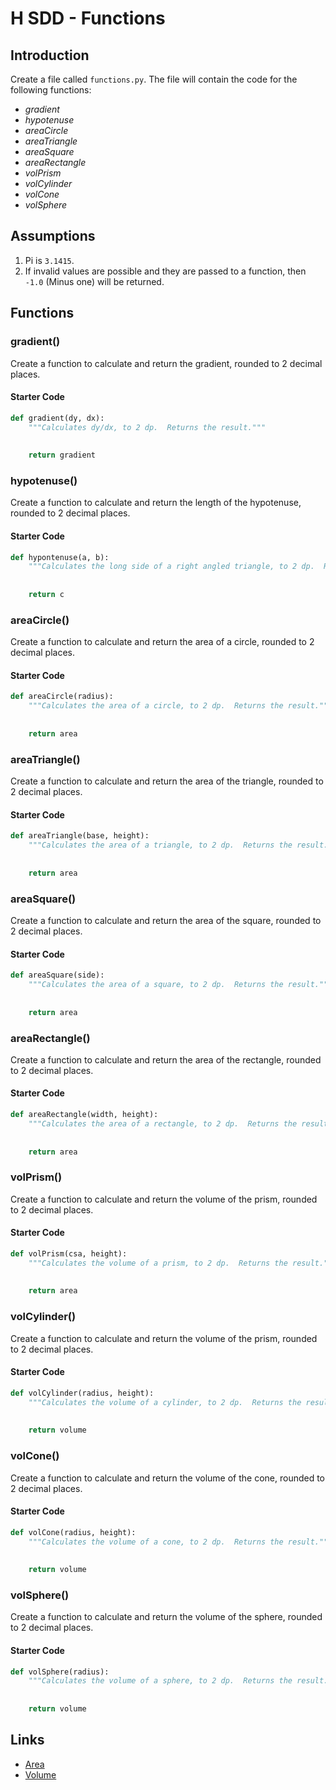 # H SDD - Functions


## Introduction

Create a file called `functions.py`. The file will contain the code for the following functions:

- _gradient_
- _hypotenuse_
- _areaCircle_
- _areaTriangle_
- _areaSquare_
- _areaRectangle_
- _volPrism_
- _volCylinder_
- _volCone_
- _volSphere_


## Assumptions

1. Pi is `3.1415`.
2. If invalid values are possible and they are passed to a function, then `-1.0` (Minus one) will be returned.


## Functions


### gradient()

Create a function to calculate and return the gradient, rounded to 2 decimal places.

#### Starter Code

``` python
def gradient(dy, dx):
    """Calculates dy/dx, to 2 dp.  Returns the result."""
    
    
    return gradient
```


### hypotenuse()

Create a function to calculate and return the length of the hypotenuse, rounded to 2 decimal places.

#### Starter Code

``` python
def hypontenuse(a, b):
    """Calculates the long side of a right angled triangle, to 2 dp.  Returns the result."""
    
    
    return c
```


### areaCircle()

Create a function to calculate and return the area of a circle, rounded to 2 decimal places.

#### Starter Code

``` python
def areaCircle(radius):
    """Calculates the area of a circle, to 2 dp.  Returns the result."""
    
    
    return area
```


### areaTriangle()

Create a function to calculate and return the area of the triangle, rounded to 2 decimal places.

#### Starter Code

``` python
def areaTriangle(base, height):
    """Calculates the area of a triangle, to 2 dp.  Returns the result."""
    
    
    return area
```


### areaSquare()

Create a function to calculate and return the area of the square, rounded to 2 decimal places.

#### Starter Code

``` python
def areaSquare(side):
    """Calculates the area of a square, to 2 dp.  Returns the result."""
    
    
    return area
```


### areaRectangle()

Create a function to calculate and return the area of the rectangle, rounded to 2 decimal places.

#### Starter Code

``` python
def areaRectangle(width, height):
    """Calculates the area of a rectangle, to 2 dp.  Returns the result."""
    
    
    return area
```


### volPrism()

Create a function to calculate and return the volume of the prism, rounded to 2 decimal places.

#### Starter Code

``` python
def volPrism(csa, height):
    """Calculates the volume of a prism, to 2 dp.  Returns the result."""
    
    
    return area
```


### volCylinder()

Create a function to calculate and return the volume of the prism, rounded to 2 decimal places.

#### Starter Code

``` python
def volCylinder(radius, height):
    """Calculates the volume of a cylinder, to 2 dp.  Returns the result."""
    
    
    return volume
```


### volCone()

Create a function to calculate and return the volume of the cone, rounded to 2 decimal places.

#### Starter Code

``` python
def volCone(radius, height):
    """Calculates the volume of a cone, to 2 dp.  Returns the result."""
 
    
    return volume
```


### volSphere()

Create a function to calculate and return the volume of the sphere, rounded to 2 decimal places.

#### Starter Code

``` python
def volSphere(radius):
    """Calculates the volume of a sphere, to 2 dp.  Returns the result."""
    
    
    return volume
```


## Links

- [Area](https://www.mathsisfun.com/area.html)
- [Volume](https://www.mathsisfun.com/geometry/volume.html)
